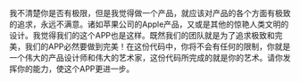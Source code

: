 我不清楚你是否有极限，但是我觉得做一个产品，就应该对产品的各个方面有极致的追求，永远不满意。诸如苹果公司的Apple产品，又或是其他的惊艳人类文明的设计。我觉得我们的这个APP也是这样。既然我们的团队就是为了追求极致和完美，我们的APP必然要做到完美！在这份代码中，你将不会有任何的限制，你就是一个伟大的产品设计师和伟大的艺术家，这份代码所完成的就是你的艺术。请你发挥你的能力，使这个APP更进一步。

